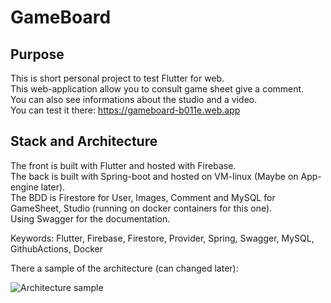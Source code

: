 # GameBoard

## Purpose 
This is short personal project to test Flutter for web.   
This web-application allow you to consult game sheet give a comment.  
You can also see informations about the studio and a video.  
You can test it there: https://gameboard-b011e.web.app  

## Stack and Architecture
The front is built with Flutter and hosted with Firebase.  
The back is built with Spring-boot and hosted on VM-linux (Maybe on App-engine later).  
The BDD is Firestore for User, Images, Comment and MySQL for GameSheet, Studio (running on docker containers for this one).  
Using Swagger for the documentation.  

Keywords: Flutter, Firebase, Firestore, Provider, Spring, Swagger, MySQL, GithubActions, Docker



There a sample of the architecture (can changed later):

![Architecture sample]([image](http://www.noelshack.com/2021-17-7-1619969174-pic.png)
)
